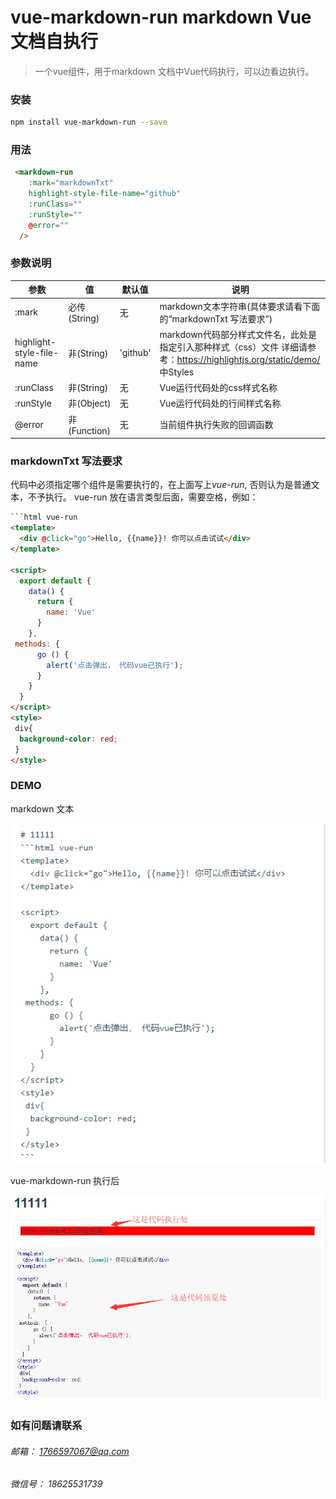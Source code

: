 # vue-markdown-run markdown Vue文档自执行

> 一个vue组件，用于markdown 文档中Vue代码执行，可以边看边执行。

### 安装

``` bash
npm install vue-markdown-run --save
```

### 用法

```html
 <markdown-run
    :mark="markdownTxt"
    highlight-style-file-name="github"
    :runClass=""
    :runStyle=""
    @error=""
  />
```
### 参数说明

| 参数 | 值 | 默认值 | 说明 |
| ------ | ------ | ------ | ------ |
| :mark | 必传(String) | 无 | markdown文本字符串(具体要求请看下面的“markdownTxt 写法要求”) |
| highlight-style-file-name | 非(String) | 'github' | markdown代码部分样式文件名，此处是指定引入那种样式（css）文件 详细请参考：https://highlightjs.org/static/demo/ 中Styles |
| :runClass | 非(String) | 无 | Vue运行代码处的css样式名称 |
| :runStyle | 非(Object) | 无 | Vue运行代码处的行间样式名称 |
| @error | 非(Function) | 无 | 当前组件执行失败的回调函数 |

### markdownTxt 写法要求
代码中必须指定哪个组件是需要执行的，在上面写上*vue-run*, 否则认为是普通文本，不予执行。
vue-run 放在语言类型后面，需要空格，例如：

```html
```html vue-run
<template>
  <div @click="go">Hello, {{name}}! 你可以点击试试</div>
</template>

<script>
  export default {
    data() {
      return {
        name: 'Vue'
      }
    },
 methods: {
      go () {
        alert('点击弹出， 代码vue已执行');
      }
    }
  }
</script>
<style>
 div{
  background-color: red;
 }
</style>
```

### DEMO
markdown 文本

![avatar](code.png)

vue-markdown-run 执行后

![avatar](preview.png)

### 如有问题请联系
###### 邮箱： 1766597067@qq.com
###### 微信号： 18625531739
